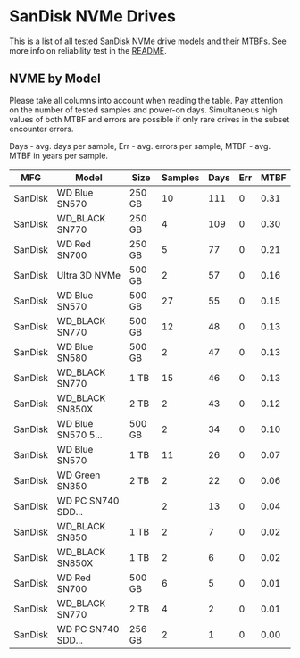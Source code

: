 SanDisk NVMe Drives
===================

This is a list of all tested SanDisk NVMe drive models and their MTBFs. See more
info on reliability test in the [README](https://github.com/bsdhw/SMART).

NVME by Model
------------

Please take all columns into account when reading the table. Pay attention on the
number of tested samples and power-on days. Simultaneous high values of both MTBF
and errors are possible if only rare drives in the subset encounter errors.

Days - avg. days per sample,
Err  - avg. errors per sample,
MTBF - avg. MTBF in years per sample.

| MFG       | Model              | Size   | Samples | Days  | Err   | MTBF |
|-----------|--------------------|--------|---------|-------|-------|------|
| SanDisk   | WD Blue SN570      | 250 GB | 10      | 111   | 0     | 0.31   |
| SanDisk   | WD_BLACK SN770     | 250 GB | 4       | 109   | 0     | 0.30   |
| SanDisk   | WD Red SN700       | 250 GB | 5       | 77    | 0     | 0.21   |
| SanDisk   | Ultra 3D NVMe      | 500 GB | 2       | 57    | 0     | 0.16   |
| SanDisk   | WD Blue SN570      | 500 GB | 27      | 55    | 0     | 0.15   |
| SanDisk   | WD_BLACK SN770     | 500 GB | 12      | 48    | 0     | 0.13   |
| SanDisk   | WD Blue SN580      | 500 GB | 2       | 47    | 0     | 0.13   |
| SanDisk   | WD_BLACK SN770     | 1 TB   | 15      | 46    | 0     | 0.13   |
| SanDisk   | WD_BLACK SN850X    | 2 TB   | 2       | 43    | 0     | 0.12   |
| SanDisk   | WD Blue SN570 5... | 500 GB | 2       | 34    | 0     | 0.10   |
| SanDisk   | WD Blue SN570      | 1 TB   | 11      | 26    | 0     | 0.07   |
| SanDisk   | WD Green SN350     | 2 TB   | 2       | 22    | 0     | 0.06   |
| SanDisk   | WD PC SN740 SDD... |        | 2       | 13    | 0     | 0.04   |
| SanDisk   | WD_BLACK SN850     | 1 TB   | 2       | 7     | 0     | 0.02   |
| SanDisk   | WD_BLACK SN850X    | 1 TB   | 2       | 6     | 0     | 0.02   |
| SanDisk   | WD Red SN700       | 500 GB | 6       | 5     | 0     | 0.01   |
| SanDisk   | WD_BLACK SN770     | 2 TB   | 4       | 2     | 0     | 0.01   |
| SanDisk   | WD PC SN740 SDD... | 256 GB | 2       | 1     | 0     | 0.00   |
